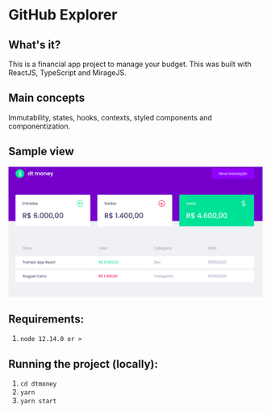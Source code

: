 # GitHub Explorer

## What's it?
This is a financial app project to manage your budget. This was built with ReactJS, TypeScript and MirageJS.

## Main concepts
Immutability, states, hooks, contexts, styled components and componentization.


## Sample view
![](dtmoney.png)

## Requirements:
1. `node 12.14.0 or >`

## Running the project (locally):

1. `cd dtmoney`
2. `yarn`
3. `yarn start`
